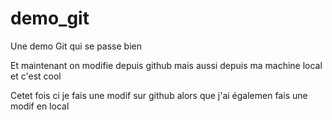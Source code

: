 # demo_git
Une demo Git qui se passe bien

Et maintenant on modifie depuis github
mais aussi depuis ma machine local et c'est cool


Cetet fois ci je fais une modif sur github alors que j'ai égalemen fais une modif en local
